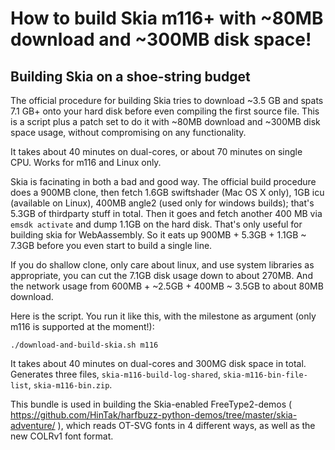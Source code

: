 # How to build Skia m116+ with ~80MB download and ~300MB disk space!

## Building Skia on a shoe-string budget

The official procedure for building Skia tries to download ~3.5 GB and spats 7.1 GB+ onto your
hard disk before even compiling the first source file. This is a script plus a patch set to
do it with ~80MB download and ~300MB disk space usage, without compromising on any functionality.

It takes about 40 minutes on dual-cores, or about 70 minutes on single CPU. Works for m116 and Linux
only.

Skia is facinating in both a bad and good way. The official build procedure does a 900MB clone,
then fetch 1.6GB swiftshader (Mac OS X only), 1GB icu (available on Linux), 400MB angle2
(used only for windows builds); that's 5.3GB of thirdparty stuff in total. Then it goes and
fetch another 400 MB via `emsdk activate` and dump 1.1GB on the hard disk. That's only useful for
building skia for WebAassembly. So it eats up 900MB + 5.3GB + 1.1GB ~ 7.3GB before
you even start to build a single line.

If you do shallow clone, only care about linux, and use system libraries as appropriate, you
can cut the 7.1GB disk usage down to about 270MB. And the network usage from
600MB + ~2.5GB + 400MB ~ 3.5GB to about 80MB download.

Here is the script. You run it like this, with the milestone as argument (only m116 is supported at
the moment!):

```
./download-and-build-skia.sh m116
```

It takes about 40 minutes on dual-cores and 300MG disk space in total. Generates three files,
`skia-m116-build-log-shared`, `skia-m116-bin-file-list`, `skia-m116-bin.zip`.

This bundle is used in building the Skia-enabled FreeType2-demos
( https://github.com/HinTak/harfbuzz-python-demos/tree/master/skia-adventure/ ), which
reads OT-SVG fonts in 4 different ways, as well as the new COLRv1 font format.
